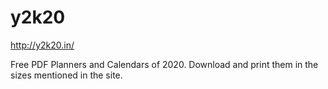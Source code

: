# y2k20

http://y2k20.in/

Free PDF Planners and Calendars of 2020. Download and print them in the sizes mentioned in the site.
